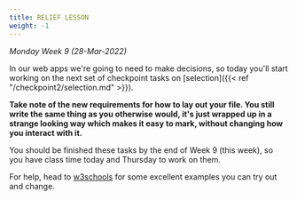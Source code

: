 ```yaml
---
title: RELIEF LESSON
weight: -1
---
```


*Monday Week 9 (28-Mar-2022)*

In our web apps we're going to need to make decisions, so today you'll start working on the next set of checkpoint tasks on [selection]({{< ref "/checkpoint2/selection.md" >}}).

**Take note of the new requirements for how to lay out your file. You still write the same thing as you otherwise would, it's just wrapped up in a strange looking way which makes it easy to mark, without changing how you interact with it.**

You should be finished these tasks by the end of Week 9 (this week), so you have class time today and Thursday to work on them.

For help, head to [w3schools](https://www.w3schools.com/python/python_conditions.asp) for some excellent examples you can try out and change.